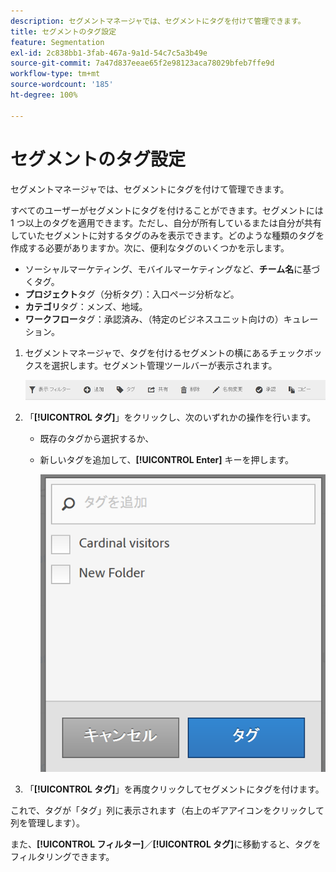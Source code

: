 ```yaml
---
description: セグメントマネージャでは、セグメントにタグを付けて管理できます。
title: セグメントのタグ設定
feature: Segmentation
exl-id: 2c838bb1-3fab-467a-9a1d-54c7c5a3b49e
source-git-commit: 7a47d837eeae65f2e98123aca78029bfeb7ffe9d
workflow-type: tm+mt
source-wordcount: '185'
ht-degree: 100%

---
```


# セグメントのタグ設定

セグメントマネージャでは、セグメントにタグを付けて管理できます。

すべてのユーザーがセグメントにタグを付けることができます。セグメントには 1 つ以上のタグを適用できます。ただし、自分が所有しているまたは自分が共有していたセグメントに対するタグのみを表示できます。どのような種類のタグを作成する必要がありますか。次に、便利なタグのいくつかを示します。

* ソーシャルマーケティング、モバイルマーケティングなど、**チーム名**&#x200B;に基づくタグ。
* **プロジェクト**&#x200B;タグ（分析タグ）：入口ページ分析など。
* **カテゴリ**&#x200B;タグ：メンズ、地域。
* **ワークフロー**&#x200B;タグ：承認済み、（特定のビジネスユニット向けの）キュレーション。

1. セグメントマネージャで、タグを付けるセグメントの横にあるチェックボックスを選択します。セグメント管理ツールバーが表示されます。

   ![](assets/segment_mgmt_toolbar.png)

1. 「**[!UICONTROL タグ]**」をクリックし、次のいずれかの操作を行います。

   * 既存のタグから選択するか、
   * 新しいタグを追加して、**[!UICONTROL Enter]** キーを押します。

      ![](assets/tagging_ui.png)

1. 「**[!UICONTROL タグ]**」を再度クリックしてセグメントにタグを付けます。

これで、タグが「タグ」列に表示されます（右上のギアアイコンをクリックして列を管理します）。

また、**[!UICONTROL フィルター]**／**[!UICONTROL タグ]**&#x200B;に移動すると、タグをフィルタリングできます。

